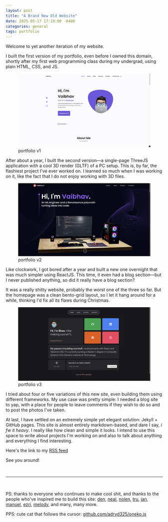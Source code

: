 ```yaml
---
layout: post
title: "A Brand New Old Website"
date: 2025-05-17 17:19:00 -0400
categories: general
tags: portfolio
---
```


Welcome to yet another iteration of my website.

<!-- more -->

I built the first version of my portfolio, even before I owned this domain, shortly after my first web programming class during my undergrad, using plain HTML, CSS, and JS.

<figure>
 <img src="/assets/images/blog/website-v1.png" alt="first version of vaibhav's website">
 <figcaption>portfolio v1</figcaption>
</figure>

After about a year, I built the second version—a single-page ThreeJS application with a cool 3D render (GLTF) of a PC setup. This is, by far, the flashiest project I've ever worked on. I learned so much when I was working on it, like the fact that I do not enjoy working with 3D files.

<figure>
 <img src="/assets/images/blog/website-v2.png" alt="second version of vaibhav's website">
 <figcaption>portfolio v2</figcaption>
</figure>

Like clockwork, I got bored after a year and built a new one overnight that was much simpler using ReactJS. This time, it even had a blog section—but I never published anything, so did it really have a blog section?

It was a really shitty website, probably the worst one of the three so far. But the homepage was a clean bento-grid layout, so I let it hang around for a while, thinking I'd fix all its flaws during Christmas.

<figure>
 <img src="/assets/images/blog/website-v3.png" alt="third version of vaibhav's website">
 <figcaption>portfolio v3</figcaption>
</figure>

I tried about four or five variations of this new site, even building them using different frameworks. My use case was pretty simple: I needed a blog site to yap, with a place for people to leave comments if they wish to do so and to post the photos I've taken.

At last, I have settled on an extremely simple yet elegant solution: Jekyll + GitHub pages. This site is almost entirely markdown-based, and dare I say, _i fw it heavy_. I really like how clean and simple it looks. I intend to use this space to write about projects I'm working on and also to talk about anything and everything I find interesting.

Here's the link to my [RSS feed](https://whybhav.in/feed.xml)

See you around!

<br>

---

<br>

PS: thanks to everyone who continues to make cool shit, and thanks to the people who've inspired me to build this site: [den](https://den.dev/), [neal](https://neal.fun/), [nolen](https://eieio.games/), [tru](https://mewtru.com/), [jan](https://netmeister.org/), [manuel](https://manuelmoreale.com/), [ezri](https://ezrizhu.com/), [melody](https://melody.codes/), and many, many more.

PPS: cute cat that follows the cursor: [github.com/adryd325/oneko.js](https://github.com/adryd325/oneko.js/)
